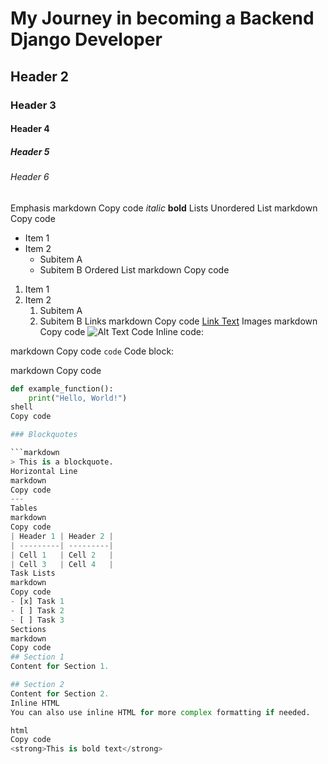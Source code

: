 
# My Journey in becoming a Backend Django Developer
## Header 2
### Header 3
#### Header 4
##### Header 5
###### Header 6
Emphasis
markdown
Copy code
*italic*
**bold**
Lists
Unordered List
markdown
Copy code
- Item 1
- Item 2
  - Subitem A
  - Subitem B
Ordered List
markdown
Copy code
1. Item 1
2. Item 2
   1. Subitem A
   2. Subitem B
Links
markdown
Copy code
[Link Text](http://example.com)
Images
markdown
Copy code
![Alt Text](image-url)
Code
Inline code:

markdown
Copy code
`code`
Code block:

markdown
Copy code
```python
def example_function():
    print("Hello, World!")
shell
Copy code

### Blockquotes

```markdown
> This is a blockquote.
Horizontal Line
markdown
Copy code
---
Tables
markdown
Copy code
| Header 1 | Header 2 |
| ---------| ---------|
| Cell 1   | Cell 2   |
| Cell 3   | Cell 4   |
Task Lists
markdown
Copy code
- [x] Task 1
- [ ] Task 2
- [ ] Task 3
Sections
markdown
Copy code
## Section 1
Content for Section 1.

## Section 2
Content for Section 2.
Inline HTML
You can also use inline HTML for more complex formatting if needed.

html
Copy code
<strong>This is bold text</strong>